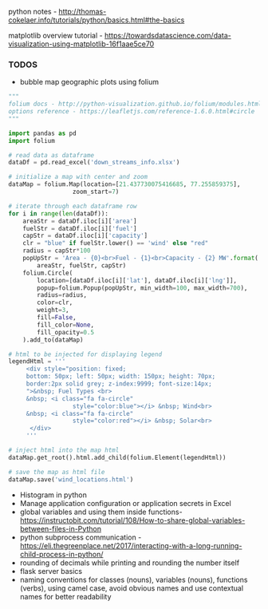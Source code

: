 python notes -  http://thomas-cokelaer.info/tutorials/python/basics.html#the-basics

matplotlib overview tutorial - https://towardsdatascience.com/data-visualization-using-matplotlib-16f1aae5ce70


### TODOS
* bubble map geographic plots using folium 
```python
"""
folium docs - http://python-visualization.github.io/folium/modules.html#
options reference - https://leafletjs.com/reference-1.6.0.html#circle
"""

import pandas as pd
import folium

# read data as dataframe
dataDf = pd.read_excel('down_streams_info.xlsx')

# initialize a map with center and zoom
dataMap = folium.Map(location=[21.437730075416685, 77.255859375],
                  zoom_start=7)

# iterate through each dataframe row
for i in range(len(dataDf)):
    areaStr = dataDf.iloc[i]['area']
    fuelStr = dataDf.iloc[i]['fuel']
    capStr = dataDf.iloc[i]['capacity']
    clr = "blue" if fuelStr.lower() == 'wind' else "red"
    radius = capStr*100
    popUpStr = 'Area - {0}<br>Fuel - {1}<br>Capacity - {2} MW'.format(
        areaStr, fuelStr, capStr)
    folium.Circle(
        location=[dataDf.iloc[i]['lat'], dataDf.iloc[i]['lng']],
        popup=folium.Popup(popUpStr, min_width=100, max_width=700),
        radius=radius,
        color=clr,
        weight=3,
        fill=False,
        fill_color=None,
        fill_opacity=0.5
    ).add_to(dataMap)

# html to be injected for displaying legend
legendHtml = '''
     <div style="position: fixed; 
     bottom: 50px; left: 50px; width: 150px; height: 70px; 
     border:2px solid grey; z-index:9999; font-size:14px;
     ">&nbsp; Fuel Types <br>
     &nbsp; <i class="fa fa-circle"
                  style="color:blue"></i> &nbsp; Wind<br>
     &nbsp; <i class="fa fa-circle"
                  style="color:red"></i> &nbsp; Solar<br>
      </div>
     '''

# inject html into the map html
dataMap.get_root().html.add_child(folium.Element(legendHtml))

# save the map as html file
dataMap.save('wind_locations.html')

```
* Histogram in python
* Manage application configuration or application secrets in Excel  
* global variables and using them inside functions- https://instructobit.com/tutorial/108/How-to-share-global-variables-between-files-in-Python
* python subprocess communication - https://eli.thegreenplace.net/2017/interacting-with-a-long-running-child-process-in-python/
* rounding of decimals while printing and rounding the number itself
* flask server basics
* naming conventions for classes (nouns), variables (nouns), functions (verbs), using camel case, avoid obvious names and use contextual names for better readability



<!--stackedit_data:
eyJoaXN0b3J5IjpbLTIwNTY0MDU1NTAsLTk3ODY3MzQxLC0zMj
M5ODgxNDksLTE5MjM3NjM5NDcsMzk0NTM3ODY5LC0xMzkxNDk1
NjA1LC0yMjE4ODk5NzUsNjYxNjc0MDE0LDkyNjc5NTMwNCwtMz
k4NTQyNjAwLDExNzIyMzYyODMsMTg1MjAwNjAyNSwyMTIxNTc3
MTQsLTc3NDg2MDE0MywtNTIwNDcxOTM4LDczOTA3Mzc3OSwtOT
YxNTgzNzgzLC0xNjgzOTYxMzYsLTM0OTQ0ODM3MywxODgwMjAy
ODExXX0=
-->
